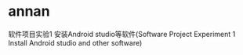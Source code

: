 # annan
软件项目实验1 安装Android studio等软件(Software Project Experiment 1 Install Android studio and other software)
